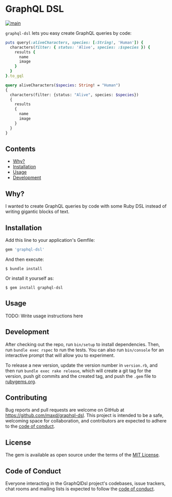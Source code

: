 # GraphQL DSL

[![main](https://github.com/maxd/graph-ql-dsl/actions/workflows/main.yml/badge.svg)](https://github.com/maxd/graphql-dsl/actions/workflows/main.yml)

`graphql-dsl` lets you easy create GraphQL queries by code:

```ruby
puts query(:aliveCharacters, species: [:String!, 'Human']) {
  characters(filter: { status: 'Alive', species: :$species }) {
    results {
      name
      image
    }
  }
}.to_gql
```

```graphql
query aliveCharacters($species: String! = "Human")
{
  characters(filter: {status: "Alive", species: $species})
  {
    results
    {
      name
      image
    }
  }
}
```

## Contents

* [Why?](#why)
* [Installation](#installation)
* [Usage](#usage)
* [Development](#development)
 
## Why?

I wanted to create GraphQL queries by code with some Ruby DSL instead of writing gigantic blocks of text. 

## Installation

Add this line to your application's Gemfile:

```ruby
gem 'graphql-dsl'
```

And then execute:

    $ bundle install

Or install it yourself as:

    $ gem install graphql-dsl

## Usage

TODO: Write usage instructions here

## Development

After checking out the repo, run `bin/setup` to install dependencies. Then, run `bundle exec rspec` to run the tests. 
You can also run `bin/console` for an interactive prompt that will allow you to experiment.

To release a new version, update the version number in `version.rb`, and then run `bundle exec rake release`, 
which will create a git tag for the version, push git commits and the created tag, and push the `.gem` file to 
[rubygems.org](https://rubygems.org).

## Contributing

Bug reports and pull requests are welcome on GitHub at https://github.com/maxd/graphql-dsl. This project is intended 
to be a safe, welcoming space for collaboration, and contributors are expected to adhere to the 
[code of conduct](https://github.com/maxd/graphql-dsl/blob/master/CODE_OF_CONDUCT.md).

## License

The gem is available as open source under the terms of the [MIT License](https://opensource.org/licenses/MIT).

## Code of Conduct

Everyone interacting in the GraphQlDsl project's codebases, issue trackers, chat rooms and mailing lists is expected to 
follow the [code of conduct](https://github.com/maxd/graphql-dsl/blob/master/CODE_OF_CONDUCT.md).
